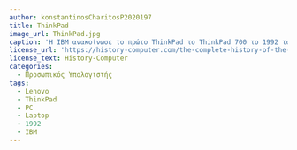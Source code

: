```yaml
---
author: konstantinosCharitosP2020197
title: ThinkPad
image_url: ThinkPad.jpg
caption: 'Η IBM ανακοίνωσε το πρώτο ThinkPad το ThinkPad 700 το 1992 το οποίο αποτελούσε το μοναδικό στην κατηγορία του καθώς ήταν το πρώτο λάπτοπ το οποίο θα μπορούσε να θεωρηθεί πρωτοπόρο όσα αφορά τον σχεδιασμό των λάπτοπ που χρησιμοποιήουμε μέχρι και σήμερα.Ακόμη μερικά από τα πρώτα μοντέλα αποτελούσαν υπολογιστές τάμπλετ καθώς χρησιμοποιούσαν styluses για την χρήση τους.'
license_url: 'https://history-computer.com/the-complete-history-of-the-thinkpad/'
license_text: History-Computer
categories:
  - Προσωπικός Υπολογιστής
tags:
  - Lenovo
  - ThinkPad
  - PC
  - Laptop
  - 1992
  - IBM
---
```

